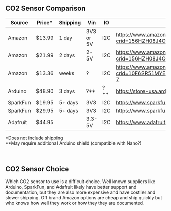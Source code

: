 
## CO2 Sensor Comparison

| Source   | Price* | Shipping | Vin       | IO  | Link |
|----------|--------|----------|-----------|-----|------|
| Amazon   | $13.99 |   1 day  | 3V3 or 5V | I2C | https://www.amazon.com/EC-Buying-Formaldehyde-Monitoring-Multi-Pixel/dp/B0B389LQCQ/ref=sr_1_3?crid=156HZH08J4OPY&keywords=arduino+CO2+sensor&qid=1695575083&sprefix=arduino+co2+sensor%2Caps%2C97&sr=8-3 |
| Amazon   | $21.99 |   2 days |      2-5V | I2C | https://www.amazon.com/Measurement-Quality-Dioxide-Detector-Replace/dp/B09SH53B58/ref=sr_1_1?crid=156HZH08J4OPY&keywords=arduino+CO2+sensor&qid=1695575083&sprefix=arduino+co2+sensor%2Caps%2C97&sr=8-1 |
| Amazon   | $13.36 |   weeks  |         ? | I2C | https://www.amazon.com/dp/B0CJR2SG1J/ref=sr_1_7?crid=10F62R51MYE61&keywords=arduino+CO2+sensor+module&qid=1695675705&sprefix=arduino+co2+sensor+module%2Caps%2C116&sr=8-7 |
| Arduino  | $48.90 |   3 days |        ?** | ?** | https://store-usa.arduino.cc/collections/sensors/products/gravity-analog-co2-gas-sensor-mg-811-sensor |
| SparkFun | $19.95 |  5+ days |        3V3 | I2C | https://www.sparkfun.com/products/20844 |
| SparkFun | $29.95 |  5+ days |        3V3 | I2C | https://www.sparkfun.com/products/22858 |
| Adafruit | $44.95 |          |     3.3-5V | I2C | https://www.adafruit.com/product/5187 |

*Does not include shipping \
**May require additional Arduino shield (compatible with Nano?)


&nbsp;
## CO2 Sensor Choice

Which CO2 sensor to use is a difficult choice. Well known suppliers like Arduino, SparkFun, and Adafruit likely have better support and documentation, but they are also more expensive and have costlier and slower shipping. Off brand Amazon options are cheap and ship quickly but who knows how well they work or how they they are documented.
